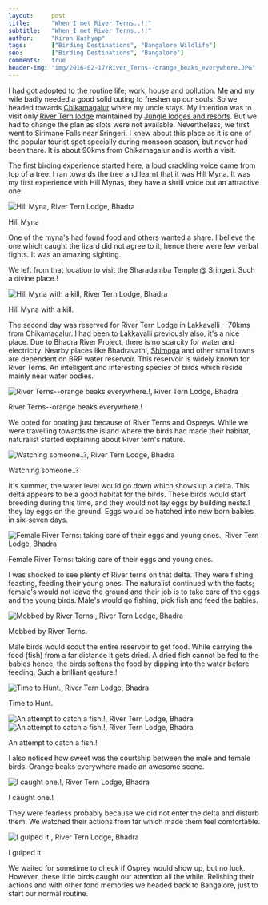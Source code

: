 ```yaml
---
layout:     post
title:      "When I met River Terns..!!"
subtitle:   "When I met River Terns..!!"
author:     "Kiran Kashyap"
tags:       ["Birding Destinations", "Bangalore Wildlife"]
seo:		["Birding Destinations", "Bangalore"]
comments:   true
header-img: "img/2016-02-17/River_Terns--orange_beaks_everywhere.JPG"
---
```


<p>
I had got adopted to the routine life; work, house and pollution. Me and my wife badly needed a good solid outing to freshen up our souls. So we headed towards <a href="http://www.wilderhood.com/destination/Chikmagaluru" target="_blank">Chikamagalur</a> where my uncle stays. My intention was to visit only <a href="http://www.wilderhood.com/accommodation/River%20Tern%20Lodge" target="_blank">River Tern lodge</a> maintained by <a href="http://www.wilderhood.com/accommodationOwner/Jungle%20Lodges%20&%20Resorts" target="_blank">Jungle lodges and resorts</a>. But we had to change the plan as slots were not available. Nevertheless, we first went to Sirimane Falls near Sringeri. I knew about this place as it is one of the popular tourist spot specially during monsoon season, but never had been there. It is about 90kms from Chikamagalur and is worth a visit.
</p>

<p>
The first birding experience started here, a loud crackling voice came from top of a tree. I ran towards the tree and learnt that it was Hill Myna. It was my first experience with Hill Mynas, they have a shrill voice but an attractive one.
</p>

<img src="{{ site.baseurl }}/img/2016-02-17/Hill_Myna.JPG" alt="Hill Myna, River Tern Lodge, Bhadra">

<p>
Hill Myna
</p>

<p>
One of the myna's had found food and others wanted a share. I believe the one which caught the lizard did not agree to it, hence there were few verbal fights. It was an amazing sighting.
</p>

<p>
We left from that location to visit the Sharadamba Temple @ Sringeri. Such a divine place.!
</p>

<img src="{{ site.baseurl }}/img/2016-02-17/Hill_Myna_with_a_kill.JPG" alt="Hill Myna with a kill, River Tern Lodge, Bhadra">

<p>
Hill Myna with a kill.
</p>

<p>
The second day was reserved for River Tern Lodge in Lakkavalli --70kms from Chikamagalur. I had been to Lakkavalli previously also, it's a nice place. Due to Bhadra River Project, there is no scarcity for water and electricity. Nearby places like Bhadravathi, <a href="http://www.wilderhood.com/destination/Shimoga" target="_blank">Shimoga</a> and other small towns are dependent on BRP water reservoir.
This reservoir is widely known for River Terns. An intelligent and interesting species of birds which reside mainly near water bodies.
</p>

<img src="{{ site.baseurl }}/img/2016-02-17/River_Terns--orange_beaks_everywhere.JPG" alt="River Terns--orange beaks everywhere.!, River Tern Lodge, Bhadra">

<p>
River Terns--orange beaks everywhere.!
</p>

<p>
We opted for boating just because of River Terns and Ospreys. While we were travelling towards the island where the birds had made their habitat, naturalist started explaining about River tern's nature.
</p>

<img src="{{ site.baseurl }}/img/2016-02-17/Watching_someone.JPG" alt="Watching someone..?, River Tern Lodge, Bhadra">

<p>
Watching someone..?
</p>

<p>
It's summer, the water level would go down which shows up a delta. This delta appears to be a good habitat for the birds. These birds would start breeding during this time, and they would not lay eggs by building nests.! they lay eggs on the ground. Eggs would be hatched into new born babies in six-seven days.
</p>

<img src="{{ site.baseurl }}/img/2016-02-17/Female_River_Terns_taking_care_of_their_eggs_and_young_ones.JPG" alt="Female River Terns: taking care of their eggs and young ones., River Tern Lodge, Bhadra">

<p>
Female River Terns: taking care of their eggs and young ones.
</p>

<p>
I was shocked to see plenty of River terns on that delta. They were fishing, feasting, feeding their young ones. The naturalist continued with the facts; female's would not leave the ground and their job is to take care of the eggs and the young birds. Male's would go fishing, pick fish and feed the babies. 
</p>

<img src="{{ site.baseurl }}/img/2016-02-17/Mobbed_by_River_Terns.JPG" alt="Mobbed by River Terns., River Tern Lodge, Bhadra">

<p>
Mobbed by River Terns.
</p>

<p>
Male birds would scout the entire reservoir to get food. While carrying the food (fish) from a far distance it gets dried. A dried fish cannot be fed to the babies hence, the birds softens the food by dipping into the water before feeding. Such a brilliant gesture.!
</p>

<img src="{{ site.baseurl }}/img/2016-02-17/Time_to_Hunt.JPG" alt="Time to Hunt., River Tern Lodge, Bhadra">

<p>
Time to Hunt.
</p>

<img src="{{ site.baseurl }}/img/2016-02-17/An_attempt_to_catch_a_fish.JPG" alt="An attempt to catch a fish.!, River Tern Lodge, Bhadra">


<img src="{{ site.baseurl }}/img/2016-02-17/An_attempt_to_catch_a_fish_1.JPG" alt="An attempt to catch a fish.!, River Tern Lodge, Bhadra">

<p>
An attempt to catch a fish.!
</p>

<p>
I also noticed how sweet was the courtship between the male and female birds. Orange beaks everywhere made an awesome scene.
</p>

<img src="{{ site.baseurl }}/img/2016-02-17/I_caught_one.JPG" alt="I caught one.!, River Tern Lodge, Bhadra">

<p>
I caught one.!
</p>

<p>
They were fearless probably because we did not enter the delta and disturb them. We watched their actions from far which made them feel comfortable.
</p>

<img src="{{ site.baseurl }}/img/2016-02-17/I_gulped_it.JPG" alt="I gulped it., River Tern Lodge, Bhadra">

<p>
I gulped it.
</p>

<p>
We waited for sometime to check if Osprey would show up, but no luck. However, these little birds caught our attention all the while. Relishing their actions and with other fond memories we headed back to Bangalore, just to start our normal routine.
</p>




